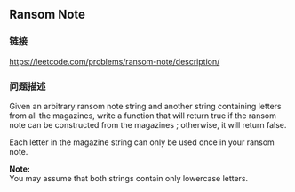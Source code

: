 ## Ransom Note  
### 链接  
https://leetcode.com/problems/ransom-note/description/  
### 问题描述

Given an arbitrary ransom note string and another string containing letters from all the magazines, write a function that will return true if the ransom 
note can be constructed from the magazines ; otherwise, it will return false. 



Each letter in the magazine string can only be used once in your ransom note.


**Note:**<br />
You may assume that both strings contain only lowercase letters.

